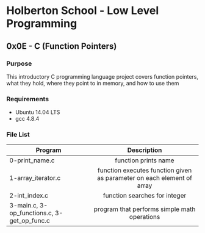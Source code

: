 # Holberton School - Low Level Programming
## 0x0E - C (Function Pointers)

### Purpose
This introductory C programming language project covers
function pointers, what they hold, where they point to in memory,
and how to use them

### Requirements
* Ubuntu 14.04 LTS
* gcc 4.8.4

### File List
| Program         | Description                                              |
| --------------- |:--------------------------------------------------------:|
| 0-print_name.c | function prints name |
| 1-array_iterator.c | function executes function given as parameter on each element of array |
| 2-int_index.c | function searches for integer |
| 3-main.c, 3-op_functions.c, 3-get_op_func.c | program that performs simple math operations |

